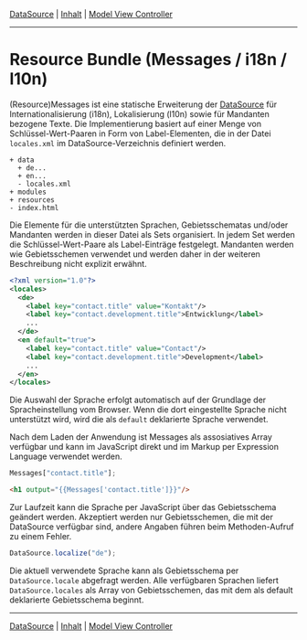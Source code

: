 [DataSource](datasource.md) | [Inhalt](README.md#resource-bundle-i18nl19n) | [Model View Controller](mvc.md)
- - -

# Resource Bundle (Messages / i18n / l10n)

(Resource)Messages ist eine statische Erweiterung der
[DataSource](datasource.md) f&uuml;r Internationalisierung (i18n), Lokalisierung
(l10n) sowie f&uuml;r Mandanten bezogene Texte. Die Implementierung basiert auf
einer Menge von Schl&uuml;ssel-Wert-Paaren in Form von Label-Elementen, die in
der Datei `locales.xml` im DataSource-Verzeichnis definiert werden.

```
+ data
  + de...
  + en...
  - locales.xml
+ modules
+ resources
- index.html
```

Die Elemente f&uuml;r die unterst&uuml;tzten Sprachen, Gebietsschematas und/oder
Mandanten werden in dieser Datei als Sets organisiert. In jedem Set werden die
Schl&uuml;ssel-Wert-Paare als Label-Eintr&auml;ge festgelegt. Mandanten werden
wie Gebietsschemen verwendet und werden daher in der weiteren Beschreibung nicht
explizit erw&auml;hnt.

```xml
<?xml version="1.0"?>
<locales>
  <de>
    <label key="contact.title" value="Kontakt"/>
    <label key="contact.development.title">Entwicklung</label>
    ...
  </de>
  <en default="true">
    <label key="contact.title" value="Contact"/>
    <label key="contact.development.title">Development</label>
    ...
  </en>
</locales>
```

Die Auswahl der Sprache erfolgt automatisch auf der Grundlage der 
Spracheinstellung vom Browser. Wenn die dort eingestellte Sprache nicht
unterst&uuml;tzt wird, wird die als `default` deklarierte Sprache verwendet.

Nach dem Laden der Anwendung ist Messages als assosiatives Array verf&uuml;gbar
und kann im JavaScript direkt und im Markup per Expression Language verwendet
werden.

```javascript
Messages["contact.title"];
```

```html
<h1 output="{{Messages['contact.title']}}"/>
```

Zur Laufzeit kann die Sprache per JavaScript &uuml;ber das Gebietsschema
ge&auml;ndert werden. Akzeptiert werden nur Gebietsschemen, die mit der
DataSource verf&uuml;gbar sind, andere Angaben f&uuml;hren beim Methoden-Aufruf
zu einem Fehler.

```javascript
DataSource.localize("de");
```

Die aktuell verwendete Sprache kann als Gebietsschema per `DataSource.locale`
abgefragt werden. Alle verf&uuml;gbaren Sprachen liefert `DataSource.locales`
als Array von Gebietsschemen, das mit dem als default deklarierte Gebietsschema
beginnt.


- - -

[DataSource](datasource.md) | [Inhalt](README.md#resource-bundle) | [Model View Controller](mvc.md)
